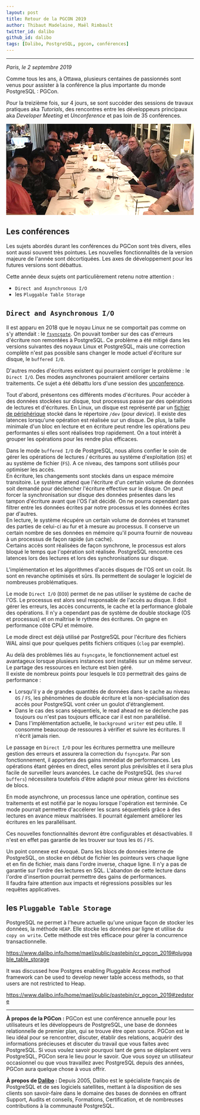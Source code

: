 ```yaml
---
layout: post
title: Retour de la PGCON 2019
author: Thibaut Madelaine, Maël Rimbault
twitter_id: dalibo
github_id: dalibo
tags: [Dalibo, PostgreSQL, pgcon, conférences]
---
```


---

*Paris, le 2 septembre 2019*

Comme tous les ans, à Ottawa, plusieurs centaines de passionnés sont venus pour
assister à la conférence la plus importante du monde PostgreSQL : PGCon.

Pour la treizième fois, sur 4 jours, se sont succéder des sessions de travaux
pratiques aka *Tutorials*, des rencontres entre les développeurs principaux aka
*Developer Meeting* et *Unconference* et pas loin de 35 conférences.

<!--MORE-->

![2019_pgcon2019_dinner.jpg](https://raw.githubusercontent.com/dalibo/blog/gh-pages/img/2019_pgcon2019_dinner.png)  

## Les conférences

Les sujets abordés durant les conférences du PGCon sont très divers, elles sont
aussi souvent très pointues. Les nouvelles fonctionnalités de la version
majeure de l'année sont décortiquées. Les axes de développement pour les
futures versions sont débattus.

Cette année deux sujets ont particulièrement retenu notre attention :

  * `Direct and Asynchronous I/O`
  * les `Pluggable Table Storage`

## `Direct and Asynchronous I/O`

Il est apparu en 2018 que le noyau Linux ne se comportait pas comme on s'y
attendait : le
[`fsyncgate`](https://www.postgresql.org/message-id/flat/CAMsr%2BYHh%2B5Oq4xziwwoEfhoTZgr07vdGG%2Bhu%3D1adXx59aTeaoQ%40mail.gmail.com).
On pouvait tomber sur des cas d'erreurs d'écriture non remontées à
PostgreSQL. Ce problème a été mitigé dans les versions suivantes des noyaux
Linux et PostgreSQL, mais une correction complète n'est pas possible sans
changer le mode actuel d'écriture sur disque, le `buffered I/O`.

D'autres modes d'écritures existent qui pourraient corriger le problème : le
`Direct I/O`. Des modes asynchrones pourraient améliorer certains traitements.
Ce sujet a été débattu lors d'une session des
[unconference](https://wiki.postgresql.org/wiki/PgConUnconferenceFAQ).

Tout d'abord, présentons ces différents modes d'écritures. Pour accèder à des
données stockées sur disque, tout processus passe par des opérations de
lectures et d'écritures. En Linux, un disque est représenté par un [fichier de
périphérique](https://fr.wikipedia.org/wiki/Fichier_sp%C3%A9cial) stocké dans
le répertoire `/dev` (pour *device*). Il existe des latences lorsqu'une
opération est réalisée sur un disque. De plus, la taille minimale d'un bloc en
lecture et en écriture peut rendre les opérations peu performantes si elles
sont réalisées trop rapidement. On a tout intérêt à grouper les opérations pour
les rendre plus efficaces.

Dans le mode `buffered I/O` de PostgreSQL, nous allons confier le soin de gérer
les opérations de lectures / écritures au système d'exploitation (`OS`) et au
système de fichier (`FS`). A ce niveau, des tampons sont utilisés
pour optimiser les accès.  
En écriture, les changements sont stockés dans un espace mémoire
transitoire. Le système attend que l'écriture d'un certain volume de données
soit demandé pour déclencher l'écriture effective sur le disque. On peut forcer
la synchronisation sur disque des données présentes dans les tampon d'écriture
avant que l'OS l'ait décidé. On ne pourra cependant pas filtrer entre les
données écrites par notre processus et les données écrites par d'autres.  
En lecture, le système récupére un certain volume de données et transmet des
parties de celui-ci au fur et à mesure au processus. Il conserve un certain
nombre de ses données en mémoire qu'il pourra fournir de nouveau à
un processus de façon rapide (un cache).  
Certains accès sont réalisées de façon synchrone, le processus est alors bloqué
le temps que l'opération soit réalisée. PostgreSQL rencontre ces latences lors
des lectures et lors des synchronisations sur disque.

L'implémentation et les algorithmes d'accès disques de l'OS ont un coût. Ils
sont en revanche optimisés et sûrs. Ils permettent de soulager le logiciel de
nombreuses problématiques.

Le mode `Direct I/O` (`DIO`) permet de ne pas utiliser le système de cache de
l'OS. Le processus est alors seul responsable de l'accès au disque. Il doit
gérer les erreurs, les accès concurrents, le cache et la performance globale
des opérations. Il n'y a cependant pas de système de double stockage (OS et
processus) et on maîtrise le rythme des écritures. On gagne en performance côté
CPU et mémoire.

Le mode direct est déjà utilisé par PostgreSQL pour l'écriture des fichiers WAL
ainsi que pour quelques petits fichiers critiques (`clog` par exemple). 

Au delà des problèmes liés au `fsyncgate`, le fonctionnement actuel est
avantageux lorsque plusieurs instances sont installés sur un même serveur. Le
partage des ressources en lecture est bien géré.  
Il existe de nombreux points pour lesquels le `DIO` permettrait des gains de
performance :

  * Lorsqu'il y a de grandes quantités de données dans le cache au niveau `OS`
    / `FS`, les phénomènes de double écriture et la non-spécialisation des
    accès pour PostgreSQL vont créer un goulot d'étranglement.
  * Dans le cas des scans séquentiels, le read ahead ne se déclenche pas
    toujours ou n'est pas toujours efficace car il est non parallélisé.
  * Dans l'implémentation actuelle, le `background writer` est peu utile. Il
    consomme beaucoup de ressoures à vérifier et suivre les écritures. Il
    n'écrit jamais rien.

Le passage en `Direct I/O` pour les écritures permettra une meilleure gestion
des erreurs et assurera la correction du `fsyncgate`. Par son fonctionnement,
il apportera des gains immédiat de performances. Les opérations étant gérées en
direct, elles seront plus prévisibles et il sera plus facile de surveiller
leurs avancées. Le cache de PostgreSQL (les `shared buffers`) nécessitera
toutefois d'être adapté pour mieux gérer les évictions de blocs.

En mode asynchrone, un processus lance une opération, continue ses traitements
et est notifié par le noyau lorsque l'opération est terminée. Ce mode pourrait
permettre d'accélerer les scans séquentiels grâce à des lectures en avance
mieux maitrisées. Il pourrait également améliorer les écritures en les
parallélisant.

Ces nouvelles fonctionnalités devront être configurables et désactivables. Il
n'est en effet pas garantie de les trouver sur tous les `OS` / `FS`.


Un point connexe est évoqué. Dans les blocs de données interne de PostgreSQL,
on stocke en début de fichier les pointeurs vers chaque ligne et en fin de
fichier, mais dans l'ordre inverse, chaque ligne. Il n'y a pas de garantie sur
l'ordre des lectures en SQL. L'abandon de cette lecture dans l'ordre
d'insertion pourrait permettre des gains de performances.  
Il faudra faire attention aux impacts et régressions possibles sur les requêtes
applicatives.


## les `Pluggable Table Storage`

PostgreSQL ne permet à l'heure actuelle qu'une unique façon de stocker les
données, la méthode `HEAP`. Elle stocke les données par ligne et utilise du
`copy on write`. Cette méthode est très efficace pour gérer la concurrence
transactionnelle.

https://www.dalibo.info/home/mael/public/pastebin/cr_pgcon_2019#pluggable_table_storage

It was discussed how Postgres enabling Pluggable Access method framework can be
used to develop newer table access methods, so that users are not restricted to
Heap.

https://www.dalibo.info/home/mael/public/pastebin/cr_pgcon_2019#zedstore

-----------------

**À propos de la PGCon :** 
PGCon est une conférence annuelle pour les utilisateurs et les développeurs de
PostgreSQL, une base de données relationnelle de premier plan, qui se trouve
être open source. PGCon est le lieu idéal pour se rencontrer, discuter, établir
des relations, acquérir des informations précieuses et discuter du travail que
vous faites avec PostgreSQL. Si vous voulez savoir pourquoi tant de gens se
déplacent vers PostgreSQL, PGCon sera le lieu pour le savoir. Que vous soyez un
utilisateur occasionnel ou que vous travaillez avec PostgreSQL depuis des
années, PGCon aura quelque chose à vous offrir.

**À propos de [Dalibo](https://dalibo.com/) :**
Depuis 2005, Dalibo est le spécialiste français de PostgreSQL et de ses logiciels satellites, mettant à la disposition de ses clients son savoir-faire dans le domaine des bases de données en offrant Support, Audits et conseils, Formations, Certification, et de nombreuses contributions à la communauté PostgreSQL.
